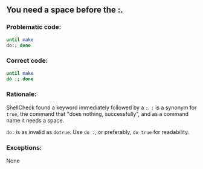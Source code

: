 ## You need a space before the :.

### Problematic code:

```sh
until make
do:; done
```

### Correct code:

```sh
until make
do :; done
```
### Rationale:

ShellCheck found a keyword immediately followed by a `:`. `:` is a synonym for `true`, the command that "does nothing, successfully", and as a command name it needs a space. 

`do:` is as invalid as `dotrue`. Use `do :`, or preferably, `do true` for readability.

### Exceptions:

None